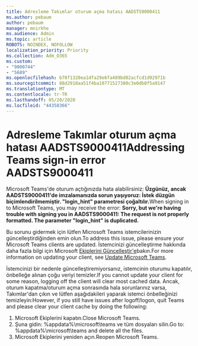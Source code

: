 ```yaml
---
title: Adresleme Takımlar oturum açma hatası AADSTS9000411
ms.author: pebaum
author: pebaum
manager: mnirkhe
ms.audience: Admin
ms.topic: article
ROBOTS: NOINDEX, NOFOLLOW
localization_priority: Priority
ms.collection: Adm_O365
ms.custom:
- "9000744"
- "5689"
ms.openlocfilehash: b70f1320ea1dfa29e6fa489bd02acfcd1d92971b
ms.sourcegitcommit: 88d2918aa51f4ba10771527380c3e0db0f5a9147
ms.translationtype: MT
ms.contentlocale: tr-TR
ms.lasthandoff: 05/20/2020
ms.locfileid: "44358366"
---
```

# <a name="addressing-teams-sign-in-error-aadsts9000411"></a><span data-ttu-id="270cf-102">Adresleme Takımlar oturum açma hatası AADSTS9000411</span><span class="sxs-lookup"><span data-stu-id="270cf-102">Addressing Teams sign-in error AADSTS9000411</span></span>

<span data-ttu-id="270cf-103">Microsoft Teams'de oturum açtığınızda hata alabilirsiniz: **Üzgünüz, ancak AADSTS9000411'de imzalamanızda sorun yaşıyoruz: İstek düzgün biçimlendirilmemiştir. "login_hint" parametresi çoğaltılır.**</span><span class="sxs-lookup"><span data-stu-id="270cf-103">When signing in to Microsoft Teams, you may receive the error: **Sorry, but we're having trouble with signing you in AADSTS9000411: The request is not properly formatted. The parameter "login_hint" is duplicated.**</span></span>

<span data-ttu-id="270cf-104">Bu sorunu gidermek için lütfen Microsoft Teams istemcilerinizin güncelleştirdiğinden emin olun.</span><span class="sxs-lookup"><span data-stu-id="270cf-104">To address this issue, please ensure your Microsoft Teams clients are updated.</span></span> <span data-ttu-id="270cf-105">İstemcinizi güncelleştirme hakkında daha fazla bilgi için Microsoft [Ekiplerini Güncelleştir'e](https://support.office.com/article/Update-Microsoft-Teams-535a8e4b-45f0-4f6c-8b3d-91bca7a51db1)bakın.</span><span class="sxs-lookup"><span data-stu-id="270cf-105">For more information on updating your client, see [Update Microsoft Teams](https://support.office.com/article/Update-Microsoft-Teams-535a8e4b-45f0-4f6c-8b3d-91bca7a51db1).</span></span>

<span data-ttu-id="270cf-106">İstemcinizi bir nedenle güncelleştiremiyorsanız, istemcinin oturumu kapatılır, önbelleğe alınan çoğu veriyi temizler.</span><span class="sxs-lookup"><span data-stu-id="270cf-106">If you cannot update your client for some reason, logging off the client will clear most cached data.</span></span> <span data-ttu-id="270cf-107">Ancak, oturum kapatma/oturum açma sonrasında hala sorunlarınız varsa, Takımlar'dan çıkın ve lütfen aşağıdakileri yaparak istemci önbelleğinizi temizleyin:</span><span class="sxs-lookup"><span data-stu-id="270cf-107">However, if you still have issues after logoff/logon, quit Teams and please clear your client cache by doing the following:</span></span>
1. <span data-ttu-id="270cf-108">Microsoft Ekiplerini kapatın.</span><span class="sxs-lookup"><span data-stu-id="270cf-108">Close Microsoft Teams.</span></span>
2. <span data-ttu-id="270cf-109">Şuna gidin: %appdata%\microsoft\teams ve tüm dosyaları silin.</span><span class="sxs-lookup"><span data-stu-id="270cf-109">Go to: %appdata%\microsoft\teams and delete all the files.</span></span>
3. <span data-ttu-id="270cf-110">Microsoft Ekiplerini yeniden açın.</span><span class="sxs-lookup"><span data-stu-id="270cf-110">Reopen Microsoft Teams.</span></span>
